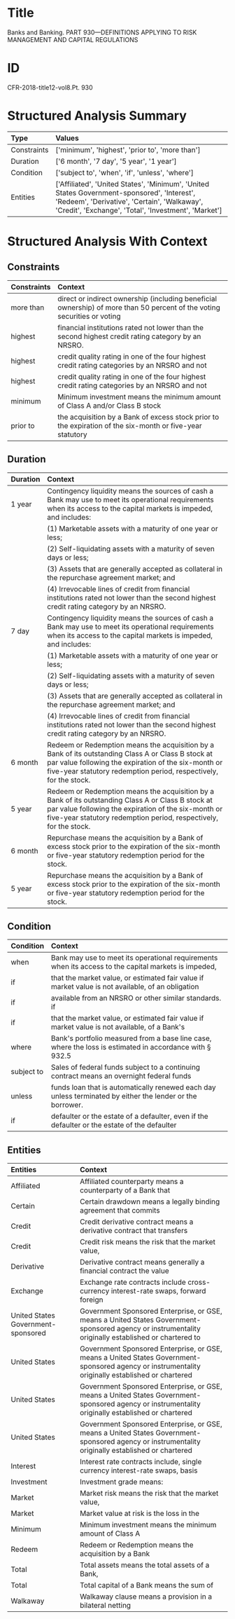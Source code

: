 # Title

 Banks and Banking. PART 930—DEFINITIONS APPLYING TO RISK MANAGEMENT AND CAPITAL REGULATIONS


# ID

 CFR-2018-title12-vol8.Pt. 930


# Structured Analysis Summary

| Type        | Values                                                                                                                                                                                             |
|:------------|:---------------------------------------------------------------------------------------------------------------------------------------------------------------------------------------------------|
| Constraints | ['minimum', 'highest', 'prior to', 'more than']                                                                                                                                                    |
| Duration    | ['6 month', '7 day', '5 year', '1 year']                                                                                                                                                           |
| Condition   | ['subject to', 'when', 'if', 'unless', 'where']                                                                                                                                                    |
| Entities    | ['Affiliated', 'United States', 'Minimum', 'United States Government-sponsored', 'Interest', 'Redeem', 'Derivative', 'Certain', 'Walkaway', 'Credit', 'Exchange', 'Total', 'Investment', 'Market'] |


# Structured Analysis With Context

 


## Constraints

| Constraints   | Context                                                                                                                  |
|:--------------|:-------------------------------------------------------------------------------------------------------------------------|
| more than     | direct or indirect ownership (including beneficial ownership) of more than 50 percent of the voting securities or voting |
| highest       | financial institutions rated not lower than the second highest  credit rating category by an NRSRO.                      |
| highest       | credit quality rating in one of the four highest credit rating categories by an NRSRO and not                            |
| highest       | credit quality rating in one of the four highest credit rating categories by an NRSRO and not                            |
| minimum       | Minimum investment means the  minimum amount of Class A and/or Class B stock                                             |
| prior to      | the acquisition by a Bank of excess stock prior to the expiration of the six-month or five-year statutory                |


## Duration

| Duration   | Context                                                                                                                                                                                                                        |
|:-----------|:-------------------------------------------------------------------------------------------------------------------------------------------------------------------------------------------------------------------------------|
| 1 year     | Contingency liquidity means the sources of cash a Bank may use to meet its operational requirements when its access to the capital markets is impeded, and includes:                                                           |
|            |             (1) Marketable assets with a maturity of one year or less;                                                                                                                                                         |
|            |             (2) Self-liquidating assets with a maturity of seven days or less;                                                                                                                                                 |
|            |             (3) Assets that are generally accepted as collateral in the repurchase agreement market; and                                                                                                                       |
|            |             (4) Irrevocable lines of credit from financial institutions rated not lower than the second highest credit rating category by an NRSRO.                                                                            |
| 7 day      | Contingency liquidity means the sources of cash a Bank may use to meet its operational requirements when its access to the capital markets is impeded, and includes:                                                           |
|            |             (1) Marketable assets with a maturity of one year or less;                                                                                                                                                         |
|            |             (2) Self-liquidating assets with a maturity of seven days or less;                                                                                                                                                 |
|            |             (3) Assets that are generally accepted as collateral in the repurchase agreement market; and                                                                                                                       |
|            |             (4) Irrevocable lines of credit from financial institutions rated not lower than the second highest credit rating category by an NRSRO.                                                                            |
| 6 month    | Redeem or Redemption means the acquisition by a Bank of its outstanding Class A or Class B stock at par value following the expiration of the six-month or five-year statutory redemption period, respectively, for the stock. |
| 5 year     | Redeem or Redemption means the acquisition by a Bank of its outstanding Class A or Class B stock at par value following the expiration of the six-month or five-year statutory redemption period, respectively, for the stock. |
| 6 month    | Repurchase means the acquisition by a Bank of excess stock prior to the expiration of the six-month or five-year statutory redemption period for the stock.                                                                    |
| 5 year     | Repurchase means the acquisition by a Bank of excess stock prior to the expiration of the six-month or five-year statutory redemption period for the stock.                                                                    |


## Condition

| Condition   | Context                                                                                                            |
|:------------|:-------------------------------------------------------------------------------------------------------------------|
| when        | Bank may use to meet its operational requirements when its access to the capital markets is impeded,               |
| if          | that the market value, or estimated fair value if market value is not available, of an obligation                  |
| if          | available from an NRSRO or other similar standards. if                                                             |
| if          | that the market value, or estimated fair value if market value is not available, of a Bank's                       |
| where       | Bank's portfolio measured from a base line case, where the loss is estimated in accordance with &#167;&#8201;932.5 |
| subject to  | Sales of federal funds  subject to a continuing contract means an overnight federal funds                          |
| unless      | funds loan that is automatically renewed each day unless  terminated by either the lender or the borrower.         |
| if          | defaulter or the estate of a defaulter, even if the defaulter or the estate of the defaulter                       |


## Entities

| Entities                           | Context                                                                                                                                               |
|:-----------------------------------|:------------------------------------------------------------------------------------------------------------------------------------------------------|
| Affiliated                         | Affiliated counterparty means a counterparty of a Bank that                                                                                           |
| Certain                            | Certain drawdown means a legally binding agreement that commits                                                                                       |
| Credit                             | Credit derivative contract means a derivative contract that transfers                                                                                 |
| Credit                             | Credit risk means the risk that the market value,                                                                                                     |
| Derivative                         | Derivative contract means generally a financial contract the value                                                                                    |
| Exchange                           | Exchange rate contracts include cross-currency interest-rate swaps, forward foreign                                                                   |
| United States Government-sponsored | Government Sponsored Enterprise, or GSE, means a  United States Government-sponsored agency or instrumentality originally established or chartered to |
| United States                      | Government Sponsored Enterprise, or GSE, means a  United States Government-sponsored agency or instrumentality originally established or chartered    |
| United States                      | Government Sponsored Enterprise, or GSE, means a  United States Government-sponsored agency or instrumentality originally established or chartered    |
| United States                      | Government Sponsored Enterprise, or GSE, means a  United States Government-sponsored agency or instrumentality originally established or chartered    |
| Interest                           | Interest rate contracts include, single currency interest-rate swaps, basis                                                                           |
| Investment                         | Investment  grade means:                                                                                                                              |
| Market                             | Market risk means the risk that the market value,                                                                                                     |
| Market                             | Market value at risk is the loss in the                                                                                                               |
| Minimum                            | Minimum investment means the minimum amount of Class A                                                                                                |
| Redeem                             | Redeem or Redemption means the acquisition by a Bank                                                                                                  |
| Total                              | Total assets means the total assets of a Bank,                                                                                                        |
| Total                              | Total capital of a Bank means the sum of                                                                                                              |
| Walkaway                           | Walkaway clause means a provision in a bilateral netting                                                                                              |


